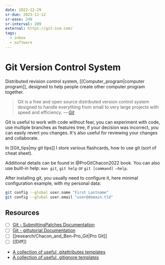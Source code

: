 ```yaml
---
date: 2022-12-29
sr-due: 2023-12-12
sr-ease: 248
sr-interval: 209
external: https://git-scm.com/
tags:
  - inbox
  - software
---
```


# Git Version Control System

Distributed revision control system, [[Computer_program|computer program]],
designed to help people create other computer program together.

> Git is a free and open source distributed version control system designed to
> handle everything from small to very large projects with speed and efficiency.
> — <cite>[Git](https://git-scm.com/)</cite>

Git is useful to work with code without fear, you can experiment with code, use
multiple branches as features tree, if your decision was incorrect, you can
easily revert you changes. It's also useful for reviewing your changes and
collaborate.

In [[Git_tips|my git tips]] I store various flashcards, how to use git (sort of
cheat sheet).

Additional details can be found in @ProGitChacon2022 book. You
can also use built-in help: `man git`, `git help` or `git [command] –help`.

After installing git, you usually need to configure it, here minimal
configuration example, with my personal data:
```sh
git config --global user.name "First Lastname"
git config --global user.email "user@domain.tld"
```

## Resources

- [ ] [Git - SubmittingPatches Documentation](https://git-scm.com/docs/SubmittingPatches)
- [ ] [Git - gittutorial Documentation](https://git-scm.com/docs/gittutorial)
- [ ] [[research/Chacon_and_Ben-Pro_Git|Pro Git]]
- [ ] [[Diff]]
- [A collection of useful .gitattributes templates](https://github.com/gitattributes/gitattributes)
- [A collection of useful .gitignore templates](https://github.com/github/gitignore)

